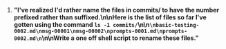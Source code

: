 1. **"I've realized I'd rather name the files in commits/ to have the number prefixed rather than suffixed.\n\nHere is the list of files so far I've gotten using the command `ls -1 commits/`\n\n```\nbasic-testing-0002.md\nmsg-00001\nmsg-00002\nprompts-0001.md\nprompts-0002.md\n```\n\nWrite a one off shell script to rename these files."**
